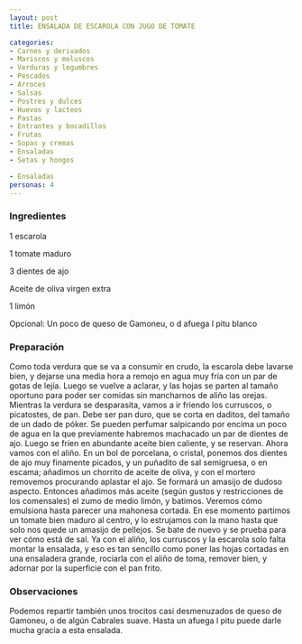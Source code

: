 ```yaml
---
layout: post
title: ENSALADA DE ESCAROLA CON JUGO DE TOMATE

categories:
- Carnes y derivados
- Mariscos y moluscos
- Verduras y legumbres
- Pescados
- Arroces
- Salsas
- Postres y dulces
- Huevos y lacteos
- Pastas
- Entrantes y bocadillos
- Frutas
- Sopas y cremas
- Ensaladas
- Setas y hongos

- Ensaladas
personas: 4 
---
```


<h3>Ingredientes</h3>
1 escarola

1 tomate maduro

3 dientes de ajo

Aceite de oliva virgen extra

1 limón

Opcional: Un poco de queso de Gamoneu, o d afuega l pitu blanco

<h3>Preparación</h3>
Como toda verdura que se va a consumir en crudo, la escarola debe lavarse bien, y dejarse una media hora a remojo en agua muy fría con un par de gotas de lejía. Luego se vuelve a aclarar, y las hojas se parten al tamaño oportuno para poder ser comidas sin mancharnos de aliño las orejas. Mientras la verdura se desparasita, vamos a ir friendo los curruscos, o picatostes, de pan. Debe ser pan duro, que se corta en daditos, del tamaño de un dado de póker. Se pueden perfumar salpicando por encima un poco de agua en la que previamente habremos machacado un par de dientes de ajo. Luego se fríen en abundante aceite bien caliente, y se reservan. Ahora vamos con el aliño. En un bol de porcelana, o cristal, ponemos dos dientes de ajo muy finamente picados, y un puñadito de sal semigruesa, o en escama; añadimos un chorrito de aceite de oliva, y con el mortero removemos procurando aplastar el ajo. Se formará un amasijo de dudoso aspecto. Entonces añadimos más aceite (según gustos y restricciones de los comensales) el zumo de medio limón, y batimos. Veremos cómo emulsiona hasta parecer una mahonesa cortada. En ese momento partimos un tomate bien maduro al centro, y lo estrujamos con la mano hasta que solo nos quede un amasijo de pellejos. Se bate de nuevo y se prueba para ver cómo está de sal. Ya con el aliño, los curruscos y la escarola solo falta montar la ensalada, y eso es tan sencillo como poner las hojas cortadas en una ensaladera grande, rociarla con el aliño de toma, remover bien, y adornar por la superficie con el pan frito.

<h3>Observaciones</h3>
Podemos repartir también unos trocitos casi desmenuzados de queso de Gamoneu, o de algún Cabrales suave. Hasta un afuega l pitu puede darle mucha gracia a esta ensalada.


